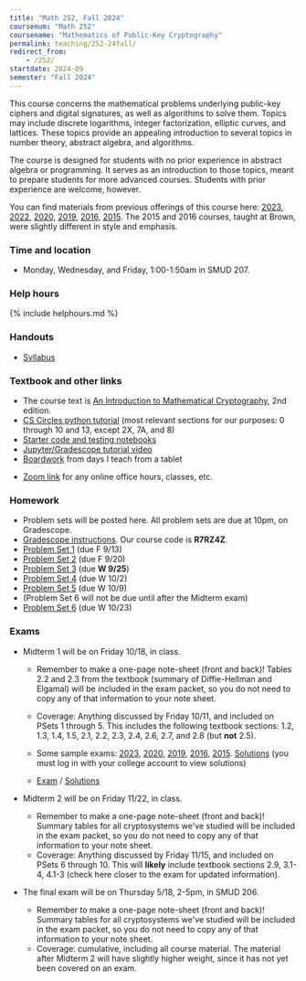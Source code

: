 ```yaml
---
title: "Math 252, Fall 2024"
coursenum: "Math 252"
coursename: "Mathematics of Public-Key Cryptography"
permalink: teaching/252-24fall/
redirect_from:
    - /252/
startdate: 2024-09
semester: "Fall 2024"
---
```


This course concerns the mathematical problems underlying public-key ciphers and digital signatures, as well as algorithms to solve them. Topics may include discrete logarithms, integer factorization, elliptic curves, and lattices. These topics provide an appealing introduction to several topics in number theory, abstract algebra, and algorithms.

The course is designed for students with no prior experience in abstract algebra or programming. It serves as an introduction to those topics, meant to prepare students for more advanced courses. Students with prior experience are welcome, however.

You can find materials from previous offerings of this course here: [2023](../252-23spring), [2022](../252-22spring), [2020](../252-20spring), [2019](../252-19spring), [2016](../158-16fall), [2015](../158-15fall). The 2015 and 2016 courses, taught at Brown, were slightly different in style and emphasis.

### Time and location
* Monday, Wednesday, and Friday, 1:00-1:50am in SMUD 207.

### Help hours

{% include helphours.md %}

### Handouts

*   [Syllabus](handouts/syllabus.pdf)
<!-- *   [Desmos associativity demo](https://www.desmos.com/calculator/iuhg1yj5bz) -->
<!--handouts-->

### Textbook and other links

*   The course text is [An Introduction to Mathematical Cryptography](https://link.springer.com/book/10.1007/978-1-4939-1711-2), 2nd edition. 
*   [CS Circles python tutorial](https://cscircles.cemc.uwaterloo.ca/) (most relevant sections for our purposes: 0 through 10 and 13, except 2X, 7A, and 8)
*   [Starter code and testing notebooks](https://www.dropbox.com/scl/fo/qg5tiavhxgg864udymtes/AGm6XMiqzODsGxh46BIeSl4?rlkey=8ztnk7ycbt345iq5dh48kr9e3&dl=0)
*   [Jupyter/Gradescope tutorial video](https://www.dropbox.com/s/4i5w5hc27s4juru/252programmingTutorial.mp4?dl=0)
*   [Boardwork](https://www.dropbox.com/scl/fi/rnp55d63u7qd2gou5ierh/252-boardwork-2024.pdf?rlkey=g67zqnm4pp1emhw7rtxnodius&st=tp6zuxps&dl=0) from days I teach from a tablet
<!--*   [In-class notebooks]() (code written on screen will be kept here)-->
*   [Zoom link](https://amherstcollege.zoom.us/j/97816492611?pwd=VnFGcktXWTFXc2lTa2tXQVlkMU5Vdz09) for any online office hours, classes, etc.


### Homework

* Problem sets will be posted here. All problem sets are due at 10pm, on Gradescope.
* [Gradescope instructions](handouts/gsinfo.pdf). Our course code is **R7RZ4Z**.
* [Problem Set 1](psets/pset1.pdf) (due F 9/13)
* [Problem Set 2](psets/pset2.pdf) (due F 9/20)
* [Problem Set 3](psets/pset3.pdf) (due **W 9/25**)
* [Problem Set 4](psets/pset4.pdf) (due W 10/2)
* [Problem Set 5](psets/pset5.pdf) (due W 10/9)
* (Problem Set 6 will not be due until after the Midterm exam)
* [Problem Set 6](psets/pset6.pdf) (due W 10/23)


### Exams

* Midterm 1 will be on Friday 10/18, in class.
    * Remember to make a one-page note-sheet (front and back)! Tables 2.2 and 2.3 from the textbook (summary of Diffie-Hellman and Elgamal) will be included in the exam packet, so you do not need to copy any of that information to your note sheet.
    * Coverage: Anything discussed by Friday 10/11, and included on PSets 1 through 5. This includes the following textbook sections: 1.2, 1.3, 1.4, 1.5, 2.1, 2.2, 2.3, 2.4, 2.6, 2.7, and 2.8 (but **not** 2.5).

    * Some sample exams: [2023](exams/midterm1-2023.pdf), [2020](exams/midterm1-2020.pdf), [2019](exams/midterm1-2019.pdf), [2016](exams/midterm1-2016.pdf), [2015](exams/midterm1-2015.pdf). [Solutions](https://drive.google.com/drive/folders/1-8k5ggF6TmQIzc8K2DPzZz3skcrUt7KT?usp=sharing) (you must log in with your college account to view solutions)

    * [Exam](https://drive.google.com/open?id=1-gKhZsFwczcilB3OLB9rXYd799hRm8Kk&usp=drive_fs) / [Solutions](https://drive.google.com/open?id=1-dQjJLTLz13OwxSRkKd99TJXWfocXgr7&usp=drive_fs)



* Midterm 2 will be on Friday 11/22, in class.
    * Remember to make a one-page note-sheet (front and back)! Summary tables for all cryptosystems we've studied will be included in the exam packet, so you do not need to copy any of that information to your note sheet.
    * Coverage: Anything discussed by Friday 11/15, and included on PSets 6 through 10. This will **likely** include textbook sections 2.9, 3.1-4, 4.1-3 (check here closer to the exam for updated information).



* The final exam will be on Thursday 5/18, 2-5pm, in SMUD 206.
    * Remember to make a one-page note-sheet (front and back)! Summary tables for all cryptosystems we've studied will be included in the exam packet, so you do not need to copy any of that information to your note sheet.
    * Coverage: cumulative, including all course material. The material after Midterm 2 will have slightly higher weight, since it has not yet been covered on an exam.

